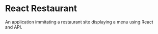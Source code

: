 # React Restaurant
An application immitating a restaurant site displaying a menu using React and API.